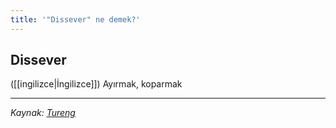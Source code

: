 ```yaml
---
title: '"Dissever" ne demek?'
---
```


## Dissever
([[ingilizce|İngilizce]]) Ayırmak, koparmak

---
*Kaynak: [Tureng](https://tureng.com/de/turkisch-englisch/dissever)*